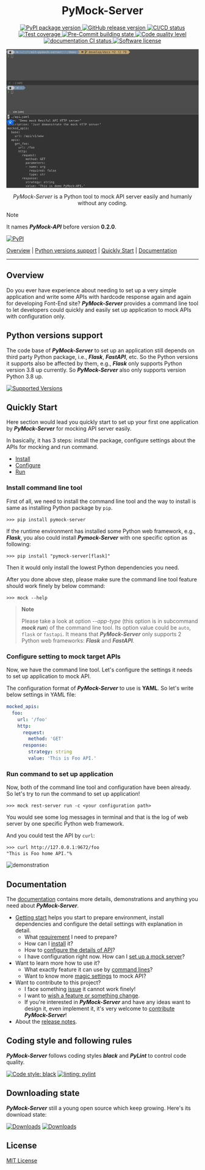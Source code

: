 <h1 align="center">
  PyMock-Server
</h1>

<p align="center">
  <a href="https://pypi.org/project/pymock-server">
    <img src="https://img.shields.io/pypi/v/pymock-server?color=%23099cec&amp;label=PyPI&amp;logo=pypi&amp;logoColor=white" alt="PyPI package version">
  </a>
  <a href="https://github.com/Chisanan232/PyMock-Server/releases">
    <img src="https://img.shields.io/github/release/Chisanan232/PyMock-Server.svg?label=Release&logo=github" alt="GitHub release version">
  </a>
  <a href="https://github.com/Chisanan232/PyMock-Server/actions/workflows/ci.yaml">
    <img src="https://github.com/Chisanan232/PyMock-Server/actions/workflows/ci.yaml/badge.svg" alt="CI/CD status">
  </a>
  <a href="https://codecov.io/gh/Chisanan232/PyMock-Server">
    <img src="https://codecov.io/gh/Chisanan232/PyMock-Server/graph/badge.svg?token=r5HJxg9KhN" alt="Test coverage">
  </a>
  <a href="https://results.pre-commit.ci/latest/github/Chisanan232/PyMock-Server/master">
    <img src="https://results.pre-commit.ci/badge/github/Chisanan232/PyMock-Server/master.svg" alt="Pre-Commit building state">
  </a>
  <a href="https://sonarcloud.io/summary/new_code?id=Chisanan232_PyMock-Server">
    <img src="https://sonarcloud.io/api/project_badges/measure?project=Chisanan232_PyMock-Server&metric=alert_status" alt="Code quality level">
  </a>
  <a href="https://chisanan232.github.io/PyMock-Server/stable/">
    <img src="https://github.com/Chisanan232/PyMock-Server/actions/workflows/documentation.yaml/badge.svg" alt="documentation CI status">
  </a>
  <a href="https://opensource.org/licenses/MIT">
    <img src="https://img.shields.io/badge/License-MIT-yellow.svg" alt="Software license">
  </a>

</p>

<img align="center" src="./docs/_images/pymock-server_demonstration.gif" alt="pymock-server demonstration" />

<p align="center">
  <em>PyMock-Server</em> is a Python tool to mock API server easily and humanly without any coding.
</p>

> [!NOTE]
> It names **_PyMock-API_** before version **0.2.0**.
>
> [![PyPI](https://img.shields.io/pypi/v/PyMock-API?color=%23099cec&amp;label=PyPI&amp;logo=pypi&amp;logoColor=white)](https://pypi.org/project/PyMock-API)

[Overview](#overview) | [Python versions support](#Python-versions-support) | [Quickly Start](#quickly-start) | [Documentation](#documentation)
<hr>


## Overview

Do you ever have experience about needing to set up a very simple application and write some APIs with hardcode response again and again
for developing Font-End site? **_PyMock-Server_** provides a command line tool to let developers could quickly and easily set up application
to mock APIs with configuration only.


## Python versions support

The code base of **_PyMock-Server_** to set up an application still depends on third party Python package, i.e., **_Flask_**, **_FastAPI_**,
etc. So the Python versions it supports also be affected by them, e.g., **_Flask_** only supports Python version 3.8 up currently. So
**_PyMock-Server_** also only supports version Python 3.8 up.

[![Supported Versions](https://img.shields.io/pypi/pyversions/PyMock-Server.svg?logo=python&logoColor=FBE072)](https://pypi.org/project/PyMock-Server)


## Quickly Start

Here section would lead you quickly start to set up your first one application by **_PyMock-Server_** for mocking API server easily.

In basically, it has 3 steps: install the package, configure settings about the APIs for mocking and run command.

* [Install](#install-command-line-tool)
* [Configure](#configure-setting-to-mock-target-apis)
* [Run](#run-command-to-set-up-application)

### Install command line tool

First of all, we need to install the command line tool and the way to install is same as installing Python package by ``pip``.

```console
>>> pip install pymock-server
```

If the runtime environment has installed some Python web framework, e.g., **_Flask_**, you also could install **_Pymock-Server_**
with one specific option as following:

```console
>>> pip install "pymock-server[flask]"
```

Then it would only install the lowest Python dependencies you need.

After you done above step, please make sure the command line tool feature should work finely by below command:

```console
>>> mock --help
```

> **Note**
>
> Please take a look at option _--app-type_ (this option is in subcommand **_mock run_**) of the command line tool. Its option
> value could be ``auto``, ``flask`` or ``fastapi``. It means that **_PyMock-Server_** only supports 2 Python web frameworks: **_Flask_**
> and **_FastAPI_**.

### Configure setting to mock target APIs

Now, we have the command line tool. Let's configure the settings it needs to set up application to mock API.

The configuration format of **_PyMock-Server_** to use is **YAML**. So let's write below settings in YAML file:

```yaml
mocked_apis:
  foo:
    url: '/foo'
    http:
      request:
        method: 'GET'
      response:
        strategy: string
        value: 'This is Foo API.'
```

### Run command to set up application

Now, both of the command line tool and configuration have been already. So let's try to run the command to set up application!

```console
>>> mock rest-server run -c <your configuration path>
```

You would see some log messages in terminal and that is the log of web server by one specific Python web framework.

And you could test the API by ``curl``:

```console
>>> curl http://127.0.0.1:9672/foo
"This is Foo home API."%
```

![demonstration](docs/_images/demonstration_pymock-server_cli.gif)

## Documentation

The [documentation](https://chisanan232.github.io/PyMock-Server/stable/) contains more details, demonstrations and anything you need about **_PyMock-Server_**.

* [Getting start](https://chisanan232.github.io/PyMock-Server/stable/getting-started/version-requirements/) helps you start to prepare environment, install dependencies and configure the detail settings with explanation in detail.
    * What [requirement](https://chisanan232.github.io/PyMock-Server/stable/getting-started/version-requirements/) I need to prepare?
    * How can I [install](https://chisanan232.github.io/PyMock-Server/stable/getting-started/installation/) it?
    * How to [configure the details of API](https://chisanan232.github.io/PyMock-Server/stable/getting-started/configure-your-api/)?
    * I have configuration right now. How can I [set up a mock server](https://chisanan232.github.io/PyMock-Server/stable/getting-started/setup-web-server/)?
* Want to learn more how to use it?
    * What exactly feature it can use by [command lines](https://chisanan232.github.io/PyMock-Server/stable/command-line-usage/)?
    * Want to know more [magic settings](https://chisanan232.github.io/PyMock-Server/stable/configure-references/config-basic-info/) to mock API?
* Want to contribute to this project?
    * I face something [issue](https://chisanan232.github.io/PyMock-Server/stable/development/contributing/reporting-a-bug/) it cannot work finely!
    * I want to [wish a feature or something change](https://chisanan232.github.io/PyMock-Server/stable/development/contributing/requesting-a-feature/).
    * If you're interested in **_PyMock-Server_** and have any ideas want to design it, even implement it, it's very welcome to [contribute](https://chisanan232.github.io/PyMock-Server/stable/development/contributing/join_in_developing/) **_PyMock-Server_**!
* About the [release notes](https://chisanan232.github.io/PyMock-Server/latest/release_note/).


## Coding style and following rules

**_PyMock-Server_** follows coding styles **_black_** and **_PyLint_** to control code quality.

[![Code style: black](https://img.shields.io/badge/code%20style-black-000000.svg)](https://github.com/psf/black)
[![linting: pylint](https://img.shields.io/badge/linting-pylint-yellowgreen)](https://github.com/pylint-dev/pylint)


## Downloading state

**_PyMock-Server_** still a young open source which keep growing. Here's its download state:

[![Downloads](https://pepy.tech/badge/PyMock-Server)](https://pepy.tech/project/PyMock-Server)
[![Downloads](https://pepy.tech/badge/PyMock-Server/month)](https://pepy.tech/project/PyMock-Server)


## License

[MIT License](./LICENSE)
